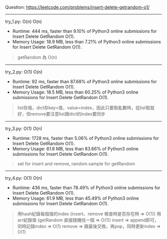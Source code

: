 Question: https://leetcode.com/problems/insert-delete-getrandom-o1/

---

try_1.py: O(n) O(n)

* Runtime: 444 ms, faster than 9.10% of Python3 online submissions for Insert Delete GetRandom O(1).
* Memory Usage: 18.9 MB, less than 7.21% of Python3 online submissions for Insert Delete GetRandom O(1).

> getRandom 為 O(n)

---

try_2.py: O(1) O(n)

* Runtime: 92 ms, faster than 87.68% of Python3 online submissions for Insert Delete GetRandom O(1).
* Memory Usage: 18.5 MB, less than 60.25% of Python3 online submissions for Insert Delete GetRandom O(1).

> list存值，dict存key=值，value=index，因此只要取亂數時，從list取就好，但remove要注意list跟dict的index要同步

---

try_3.py: O(1) O(n)

* Runtime: 1728 ms, faster than 5.06% of Python3 online submissions for Insert Delete GetRandom O(1).
* Memory Usage: 61.6 MB, less than 83.66% of Python3 online submissions for Insert Delete GetRandom O(1).

> set for insert and remove, random.sample for getRandom

---

try_4.py: O(1) O(n)

* Runtime: 436 ms, faster than 78.49% of Python3 online submissions for Insert Delete GetRandom O(1).
* Memory Usage: 61.9 MB, less than 45.49% of Python3 online submissions for Insert Delete GetRandom O(1).

> 用hash紀錄每個值的index (insert、remove 檢查時是否存在時 => O(1))
> 用arr紀錄值 (getRandom 直接隨機找一個 => O(1))
> insert => append即可，同時記錄index => O(1)
> remove => 跟最後交換，再pop，同時更新index => O(1)